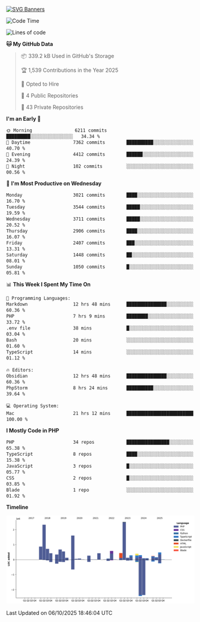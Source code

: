 [![SVG Banners](https://svg-banners.vercel.app/api?type=glitch&text1=Gere_Lajos%F0%9F%92%BB&width=800&height=400)](https://github.com/Akshay090/svg-banners)

<!--START_SECTION:waka-->
![Code Time](http://img.shields.io/badge/Code%20Time-2%2C904%20hrs%2030%20mins-blue)

![Lines of code](https://img.shields.io/badge/From%20Hello%20World%20I%27ve%20Written-14.0%20million%20lines%20of%20code-blue)

**🐱 My GitHub Data** 

> 📦 339.2 kB Used in GitHub's Storage 
 > 
> 🏆 1,539 Contributions in the Year 2025
 > 
> 💼 Opted to Hire
 > 
> 📜 4 Public Repositories 
 > 
> 🔑 43 Private Repositories 
 > 
**I'm an Early 🐤** 

```text
🌞 Morning                6211 commits        █████████░░░░░░░░░░░░░░░░   34.34 % 
🌆 Daytime                7362 commits        ██████████░░░░░░░░░░░░░░░   40.70 % 
🌃 Evening                4412 commits        ██████░░░░░░░░░░░░░░░░░░░   24.39 % 
🌙 Night                  102 commits         ░░░░░░░░░░░░░░░░░░░░░░░░░   00.56 % 
```
📅 **I'm Most Productive on Wednesday** 

```text
Monday                   3021 commits        ████░░░░░░░░░░░░░░░░░░░░░   16.70 % 
Tuesday                  3544 commits        █████░░░░░░░░░░░░░░░░░░░░   19.59 % 
Wednesday                3711 commits        █████░░░░░░░░░░░░░░░░░░░░   20.52 % 
Thursday                 2906 commits        ████░░░░░░░░░░░░░░░░░░░░░   16.07 % 
Friday                   2407 commits        ███░░░░░░░░░░░░░░░░░░░░░░   13.31 % 
Saturday                 1448 commits        ██░░░░░░░░░░░░░░░░░░░░░░░   08.01 % 
Sunday                   1050 commits        █░░░░░░░░░░░░░░░░░░░░░░░░   05.81 % 
```


📊 **This Week I Spent My Time On** 

```text
💬 Programming Languages: 
Markdown                 12 hrs 48 mins      ███████████████░░░░░░░░░░   60.36 % 
PHP                      7 hrs 9 mins        ████████░░░░░░░░░░░░░░░░░   33.72 % 
.env file                38 mins             █░░░░░░░░░░░░░░░░░░░░░░░░   03.04 % 
Bash                     20 mins             ░░░░░░░░░░░░░░░░░░░░░░░░░   01.60 % 
TypeScript               14 mins             ░░░░░░░░░░░░░░░░░░░░░░░░░   01.12 % 

🔥 Editors: 
Obsidian                 12 hrs 48 mins      ███████████████░░░░░░░░░░   60.36 % 
PhpStorm                 8 hrs 24 mins       ██████████░░░░░░░░░░░░░░░   39.64 % 

💻 Operating System: 
Mac                      21 hrs 12 mins      █████████████████████████   100.00 % 
```

**I Mostly Code in PHP** 

```text
PHP                      34 repos            ████████████████░░░░░░░░░   65.38 % 
TypeScript               8 repos             ████░░░░░░░░░░░░░░░░░░░░░   15.38 % 
JavaScript               3 repos             █░░░░░░░░░░░░░░░░░░░░░░░░   05.77 % 
CSS                      2 repos             █░░░░░░░░░░░░░░░░░░░░░░░░   03.85 % 
Blade                    1 repo              ░░░░░░░░░░░░░░░░░░░░░░░░░   01.92 % 
```



**Timeline**

![Lines of Code chart](https://raw.githubusercontent.com/gere-lajos/gere-lajos/main/assets/bar_graph.png)


 Last Updated on 06/10/2025 18:46:04 UTC
<!--END_SECTION:waka-->
